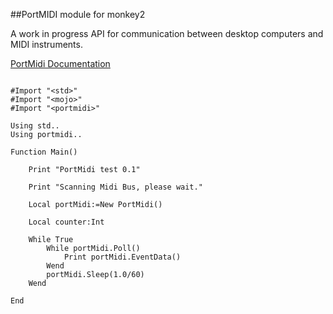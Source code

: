 ##PortMIDI module for monkey2

A work in progress API for communication between desktop computers and MIDI instruments. 

[PortMidi Documentation](portmidi.txt)


``` monkey

#Import "<std>"
#Import "<mojo>"
#Import "<portmidi>"

Using std..
Using portmidi..

Function Main()

	Print "PortMidi test 0.1"

	Print "Scanning Midi Bus, please wait."

	Local portMidi:=New PortMidi()
	
	Local counter:Int

	While True
		While portMidi.Poll()
			Print portMidi.EventData()
		Wend
		portMidi.Sleep(1.0/60)
	Wend

End

```
